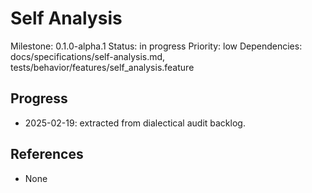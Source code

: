 # Self Analysis
Milestone: 0.1.0-alpha.1
Status: in progress
Priority: low
Dependencies: docs/specifications/self-analysis.md, tests/behavior/features/self_analysis.feature

## Progress
- 2025-02-19: extracted from dialectical audit backlog.

## References
- None
